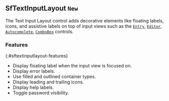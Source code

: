 ## SfTextInputLayout `New`

The Text Input Layout control adds decorative elements like floating labels, icons, and assistive labels on top of input views such as the [`Entry`](https://learn.microsoft.com/en-us/dotnet/maui/user-interface/controls/entry), [`Editor`](https://learn.microsoft.com/en-us/dotnet/maui/user-interface/controls/editor), [`Autocomplete`](https://help.syncfusion.com/maui/autocomplete/overview), [`ComboBox`](https://help.syncfusion.com/maui/combobox/overview) controls.

### Features
{:#sftextinputlayout-features}

* Display floating label when the input view is focused on.
* Display error labels.
* Use filled and outlined container types.
* Display leading and trailing icons.
* Display help labels.
* Toggle password visibility.

